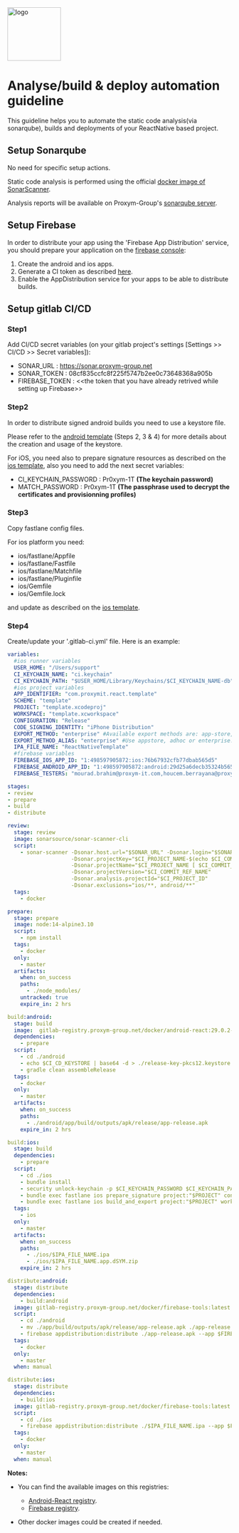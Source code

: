 <img src="http://www.proxym-group.com/wp-content/uploads/2015/01/logo-Proxym-Group-Final-vectorisé.png" alt="logo" width="120"/>
<br/>

# Analyse/build & deploy automation guideline

This guideline helps you to automate the static code analysis(via sonarqube), builds and deployments of your ReactNative based project.


## Setup Sonarqube

No need for specific setup actions.

Static code analysis is performed using the official [docker image of SonarScanner](https://hub.docker.com/r/sonarsource/sonar-scanner-cli).

Analysis reports will be available on Proxym-Group's [sonarqube server](https://sonar.proxym-group.net).

## Setup Firebase

In order to distribute your app using the 'Firebase App Distribution' service, you should prepare your application on the [firebase console](https://console.firebase.google.com/):

1. Create the android and ios apps.
2. Generate a CI token as described [here](https://firebase.google.com/docs/cli#cli-ci-systems).
3. Enable the AppDistribution service for your apps to be able to distribute builds.

## Setup gitlab CI/CD

### Step1
Add CI/CD secret variables (on your gitlab project's settings [Settings >> CI/CD >> Secret variables]):

* SONAR\_URL : https://sonar.proxym-group.net
* SONAR\_TOKEN : 08cf835ccfc8f225f5747b2ee0c73648368a905b
* FIREBASE\_TOKEN : \<\<the token that you have already retrived while setting up Firebase\>\>

### Step2
In order to distribute signed android builds you need to use a keystore file.

Please refer to the [android template](https://gitlab.proxym-group.net/TGO/ci-templates/android-template/) (Steps 2, 3 & 4) for more details about the creation and usage of the keystore.

For iOS, you need also to prepare signature resources as described on the [ios template](https://gitlab.proxym-group.net/TGO/ci-templates/ios-template), also you need to add the next secret variables:

* CI\_KEYCHAIN\_PASSWORD : Pr0xym-1T **(The keychain password)**
* MATCH\_PASSWORD : Pr0xym-1T **(The passphrase used to decrypt the certificates and provisionning profiles)**

### Step3
Copy fastlane config files.

For ios platform you need:

* ios/fastlane/Appfile
* ios/fastlane/Fastfile
* ios/fastlane/Matchfile
* ios/fastlane/Pluginfile
* ios/Gemfile
* ios/Gemfile.lock

and update as described on the [ios template](https://gitlab.proxym-group.net/TGO/ci-templates/ios-template).

### Step4
Create/update your '.gitlab-ci.yml' file. Here is an example:

```yml
variables:
  #ios runner variables
  USER_HOME: "/Users/support"
  CI_KEYCHAIN_NAME: "ci.keychain"
  CI_KEYCHAIN_PATH: "$USER_HOME/Library/Keychains/$CI_KEYCHAIN_NAME-db"
  #ios project variables
  APP_IDENTIFIER: "com.proxymit.react.template"
  SCHEME: "template"
  PROJECT: "template.xcodeproj"
  WORKSPACE: "template.xcworkspace"
  CONFIGURATION: "Release"
  CODE_SIGNING_IDENTITY: "iPhone Distribution"
  EXPORT_METHOD: "enterprise" #Available export methods are: app-store, ad-hoc, and enterprise.
  EXPORT_METHOD_ALIAS: "enterprise" #Use appstore, adhoc or enterprise.
  IPA_FILE_NAME: "ReactNativeTemplate"
  #firebase variables
  FIREBASE_IOS_APP_ID: "1:498597905872:ios:76b67932cfb77dbab565d5"
  FIREBASE_ANDROID_APP_ID: "1:498597905872:android:29d25a6decb35324b565d5"
  FIREBASE_TESTERS: "mourad.brahim@proxym-it.com,houcem.berrayana@proxym-group.com"

stages:
- review
- prepare
- build
- distribute

review:
  stage: review
  image: sonarsource/sonar-scanner-cli
  script:
    - sonar-scanner -Dsonar.host.url="$SONAR_URL" -Dsonar.login="$SONAR_TOKEN"
                    -Dsonar.projectKey="$CI_PROJECT_NAME-$(echo $CI_COMMIT_REF_NAME | tr / -)-$CI_PROJECT_ID"
                    -Dsonar.projectName="$CI_PROJECT_NAME [ $CI_COMMIT_REF_NAME ]"
                    -Dsonar.projectVersion="$CI_COMMIT_REF_NAME"
                    -Dsonar.analysis.projectId="$CI_PROJECT_ID"
                    -Dsonar.exclusions="ios/**, android/**"
  tags:
    - docker

prepare:
  stage: prepare
  image: node:14-alpine3.10
  script:
    - npm install
  tags:
    - docker
  only:
    - master
  artifacts:
    when: on_success
    paths:
      - ./node_modules/
    untracked: true
    expire_in: 2 hrs 

build:android: 
  stage: build
  image:  gitlab-registry.proxym-group.net/docker/android-react:29.0.2-gradle5.4.1
  dependencies:
    - prepare
  script: 
    - cd ./android
    - echo $CI_CD_KEYSTORE | base64 -d > ./release-key-pkcs12.keystore
    - gradle clean assembleRelease
  tags:
    - docker
  only:
    - master
  artifacts:
    when: on_success
    paths:
      - ./android/app/build/outputs/apk/release/app-release.apk
    expire_in: 2 hrs

build:ios:
  stage: build
  dependencies:
    - prepare
  script:
    - cd ./ios
    - bundle install
    - security unlock-keychain -p $CI_KEYCHAIN_PASSWORD $CI_KEYCHAIN_PATH
    - bundle exec fastlane ios prepare_signature project:"$PROJECT" configuration:"$CONFIGURATION" keychain_name:"$CI_KEYCHAIN_NAME" keychain_password:"$CI_KEYCHAIN_PASSWORD" app_identifier:"$APP_IDENTIFIER" export_method:"$EXPORT_METHOD" export_method_alias:"$EXPORT_METHOD_ALIAS" code_signing_identity:"$CODE_SIGNING_IDENTITY"
    - bundle exec fastlane ios build_and_export project:"$PROJECT" workspace:"$WORKSPACE" scheme:"$SCHEME" configuration:"$CONFIGURATION" app_identifier:"$APP_IDENTIFIER" export_method:"$EXPORT_METHOD" export_method_alias:"$EXPORT_METHOD_ALIAS" output_name:"$IPA_FILE_NAME.ipa"
  tags:
    - ios
  only:
    - master
  artifacts:
    when: on_success
    paths:
      - ./ios/$IPA_FILE_NAME.ipa
      - ./ios/$IPA_FILE_NAME.app.dSYM.zip
    expire_in: 2 hrs

distribute:android: 
  stage: distribute
  dependencies:
    - build:android
  image: gitlab-registry.proxym-group.net/docker/firebase-tools:latest
  script:
    - cd ./android
    - mv ./app/build/outputs/apk/release/app-release.apk ./app-release.apk
    - firebase appdistribution:distribute ./app-release.apk --app $FIREBASE_ANDROID_APP_ID --testers $FIREBASE_TESTERS
  tags:
    - docker
  only:
    - master
  when: manual

distribute:ios:
  stage: distribute
  dependencies:
    - build:ios
  image: gitlab-registry.proxym-group.net/docker/firebase-tools:latest
  script:
    - cd ./ios
    - firebase appdistribution:distribute ./$IPA_FILE_NAME.ipa --app $FIREBASE_IOS_APP_ID --testers $FIREBASE_TESTERS
  tags:
    - docker
  only:
    - master
  when: manual

```

**Notes:** 

- You can find the available images on this registries:
	* [Android-React registry](https://gitlab.proxym-group.net/docker/android-react/container_registry).
	* [Firebase registry](https://gitlab.proxym-group.net/docker/firebase-tools/container_registry).

- Other docker images could be created if needed.